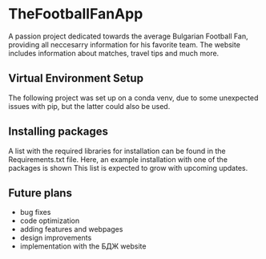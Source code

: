 # TheFootballFanApp
A passion project dedicated towards the average Bulgarian Football Fan, providing all neccesarry information for his favorite team. The website includes information about matches, travel tips and much more.

## Virtual Environment Setup
The following project was set up on a conda venv, due to some unexpected issues with pip, but the latter could also be used.

## Installing packages
A list with the required libraries for installation can be found in the Requirements.txt file. Here, an example installation with one of the packages is shown
This list is expected to grow with upcoming updates.

## Future plans
- bug fixes
- code optimization
- adding features and webpages
- design improvements
- implementation with the БДЖ website
